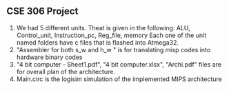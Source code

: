 ## CSE 306 Project

1. We had 5 different units. Theat is given in the following:
   ALU, Control_unit, Instruction_pc, Reg_file, memory
   Each one of the unit named folders have c files that is flashed into Atmega32.
2. "Assembler for both s_w and h_w " is for translating misp codes into hardware binary codes
3. "4 bit computer - Sheet1.pdf", "4 bit computer.xlsx", "Archi.pdf" files are for overall plan of the architecture.
4. Main.circ is the logisim simulation of the implemented MIPS architecture

